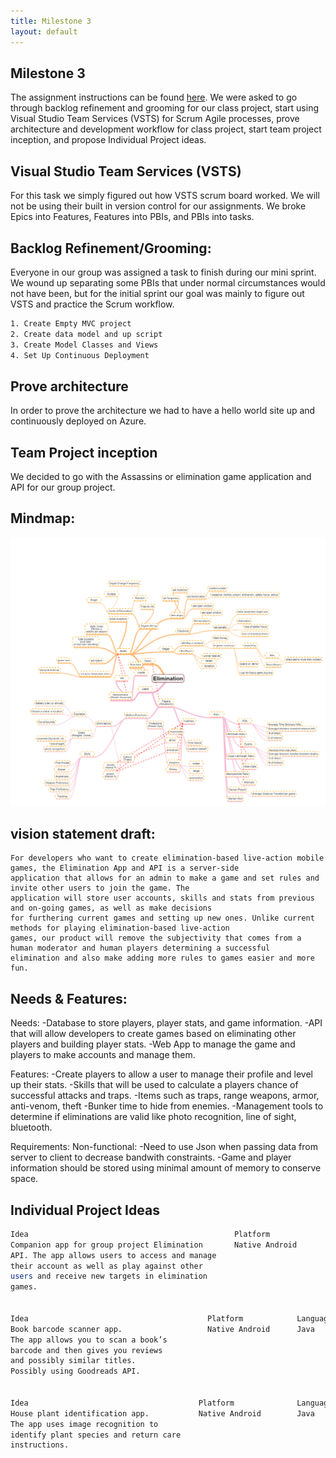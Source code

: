 ```yaml
---
title: Milestone 3
layout: default
---
```

## Milestone 3
The assignment instructions can be found [here](http://www.wou.edu/~morses/classes/cs46x/assignments/t3/M3.html).
We were asked to go through backlog refinement and grooming for our class project, start using Visual Studio
Team Services (VSTS) for Scrum Agile processes, prove architecture and development workflow for class project, start team
project inception, and propose Individual Project ideas.


## Visual Studio Team Services (VSTS)
For this task we simply figured out how VSTS scrum board worked. We will not be using their built in version control for our assignments.
We broke Epics into Features, Features into PBIs, and PBIs into tasks.

## Backlog Refinement/Grooming:
Everyone in our group was assigned a task to finish during our mini sprint. We wound up separating some PBIs that under normal circumstances would not have been, but for the initial sprint our goal was mainly to figure out VSTS and practice the Scrum workflow.
```bash
1. Create Empty MVC project
2. Create data model and up script
3. Create Model Classes and Views
4. Set Up Continuous Deployment
```

## Prove architecture
In order to prove the architecture we had to have a hello world site up and continuously deployed on Azure.

## Team Project inception
We decided to go with the Assassins or elimination game application and API for our group project.

## Mindmap:
![](img/mindmap.png?raw=true)

## vision statement draft:

    For developers who want to create elimination-based live-action mobile games, the Elimination App and API is a server-side
	application that allows for an admin to make a game and set rules and invite other users to join the game. The
	application will store user accounts, skills and stats from previous and on-going games, as well as make decisions
	for furthering current games and setting up new ones. Unlike current methods for playing elimination-based live-action
	games, our product will remove the subjectivity that comes from a human moderator and human players determining a successful
	elimination and also make adding more rules to games easier and more fun.

## Needs & Features:
Needs:
    -Database to store players, player stats, and game information.
    -API that will allow developers to create games based on eliminating other players and building player stats.
    -Web App to manage the game and players to make accounts and manage them.

Features:
    -Create players to allow a user to manage their profile and level up their stats.
    -Skills that will be used to calculate a players chance of successful attacks and traps.
    -Items such as traps, range weapons, armor, anti-venom, theft
    -Bunker time to hide from enemies.
    -Management tools to determine if eliminations are valid like photo recognition, line of sight, bluetooth.

Requirements:
    Non-functional:
    -Need to use Json when passing data from server to client to decrease bandwith constraints.
    -Game and player information should be stored using minimal amount of memory to conserve space.

## Individual Project Ideas
```bash
Idea						                      Platform		        Language
Companion app for group project Elimination 	  Native Android	 	Java
API. The app allows users to access and manage
their account as well as play against other
users and receive new targets in elimination
games.  


Idea						                Platform		    Language
Book barcode scanner app.			        Native Android		Java
The app allows you to scan a book’s
barcode and then gives you reviews
and possibly similar titles.
Possibly using Goodreads API.


Idea						              Platform		        Language
House plant identification app. 		  Native Android		Java
The app uses image recognition to
identify plant species and return care
instructions.

```

